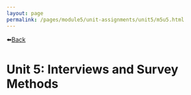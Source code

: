 ```yaml
---
layout: page
permalink: /pages/module5/unit-assignments/unit5/m5u5.html
---
```


⬅️[Back](/pages/module5.html)

# Unit 5: Interviews and Survey Methods


